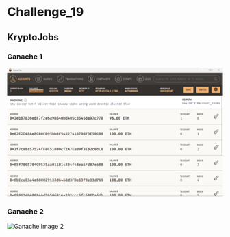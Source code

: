 # Challenge_19
## KryptoJobs
### Ganache 1 
![Ganache Image 1](Ganache_Image_1.png)
### Ganache 2 
![Ganache Image 2](Ganache_image_2)



